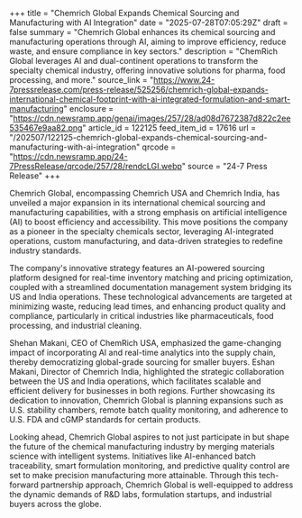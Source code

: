 +++
title = "Chemrich Global Expands Chemical Sourcing and Manufacturing with AI Integration"
date = "2025-07-28T07:05:29Z"
draft = false
summary = "Chemrich Global enhances its chemical sourcing and manufacturing operations through AI, aiming to improve efficiency, reduce waste, and ensure compliance in key sectors."
description = "ChemRich Global leverages AI and dual-continent operations to transform the specialty chemical industry, offering innovative solutions for pharma, food processing, and more."
source_link = "https://www.24-7pressrelease.com/press-release/525256/chemrich-global-expands-international-chemical-footprint-with-ai-integrated-formulation-and-smart-manufacturing"
enclosure = "https://cdn.newsramp.app/genai/images/257/28/ad08d7672387d822c2ee535467e9aa82.png"
article_id = 122125
feed_item_id = 17616
url = "/202507/122125-chemrich-global-expands-chemical-sourcing-and-manufacturing-with-ai-integration"
qrcode = "https://cdn.newsramp.app/24-7PressRelease/qrcode/257/28/rendcLGI.webp"
source = "24-7 Press Release"
+++

<p>Chemrich Global, encompassing Chemrich USA and Chemrich India, has unveiled a major expansion in its international chemical sourcing and manufacturing capabilities, with a strong emphasis on artificial intelligence (AI) to boost efficiency and accessibility. This move positions the company as a pioneer in the specialty chemicals sector, leveraging AI-integrated operations, custom manufacturing, and data-driven strategies to redefine industry standards.</p><p>The company's innovative strategy features an AI-powered sourcing platform designed for real-time inventory matching and pricing optimization, coupled with a streamlined documentation management system bridging its US and India operations. These technological advancements are targeted at minimizing waste, reducing lead times, and enhancing product quality and compliance, particularly in critical industries like pharmaceuticals, food processing, and industrial cleaning.</p><p>Shehan Makani, CEO of ChemRich USA, emphasized the game-changing impact of incorporating AI and real-time analytics into the supply chain, thereby democratizing global-grade sourcing for smaller buyers. Eshan Makani, Director of Chemrich India, highlighted the strategic collaboration between the US and India operations, which facilitates scalable and efficient delivery for businesses in both regions. Further showcasing its dedication to innovation, Chemrich Global is planning expansions such as U.S. stability chambers, remote batch quality monitoring, and adherence to U.S. FDA and cGMP standards for certain products.</p><p>Looking ahead, Chemrich Global aspires to not just participate in but shape the future of the chemical manufacturing industry by merging materials science with intelligent systems. Initiatives like AI-enhanced batch traceability, smart formulation monitoring, and predictive quality control are set to make precision manufacturing more attainable. Through this tech-forward partnership approach, Chemrich Global is well-equipped to address the dynamic demands of R&D labs, formulation startups, and industrial buyers across the globe.</p>